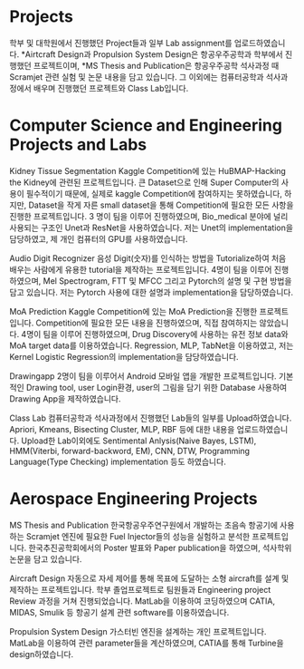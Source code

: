 # Projects

학부 및 대학원에서 진행했던 Project들과 일부 Lab assignment를 업로드하였습니다.
*Airtcraft Design과 Propulsion System Design은 항공우주공학과 학부에서 진행했던 프로젝트이며,
*MS Thesis and Publication은 항공우주공학 석사과정 때 Scramjet 관련 실험 및 논문 내용을 담고 있습니다.
그 이외에는 컴퓨터공학과 석사과정에서 배우며 진행했던 프로젝트와 Class Lab입니다.

# Computer Science and Engineering Projects and Labs

Kidney Tissue Segmentation
Kaggle Competition에 있는 HuBMAP-Hacking the Kidney에 관련된 프로젝트입니다.
큰 Dataset으로 인해 Super Computer의 사용이 필수적이기 때문에, 실제로 kaggle Competition에 참여하지는 못하였습니다,
하지만, Dataset을 작게 자른 small dataset을 통해 Competition에 필요한 모든 사항을 진행한 프로젝트입니다.
3 명이 팀을 이루어 진행하였으며, Bio_medical 분야에 널리 사용되는 구조인 Unet과 ResNet을 사용하였습니다.
저는 Unet의 implementation을 담당하였고, 제 개인 컴퓨터의 GPU를 사용하였습니다. 

Audio Digit Recognizer
음성 Digit(숫자)를 인식하는 방법을 Tutorialize하여 처음 배우는 사람에게 유용한 tutorial을 제작하는 프로젝트입니다. 
4명이 팀을 이루어 진행하였으며, Mel Spectrogram, FTT 및 MFCC 그리고 Pytorch의 설명 및 구현 방법을 담고 있습니다.
저는 Pytorch 사용에 대한 설명과 implementation을 담당하였습니다.

MoA Prediction
Kaggle Competition에 있는 MoA Prediction을 진행한 프로젝트입니다.
Competition에 필요한 모든 내용을 진행하였으며, 직접 참여하지는 않았습니다.
4명이 팀을 이루어 진행하였으며, Drug Discovery에 사용하는 유전 정보 data와 MoA target data를 이용하였습니다.
Regression, MLP, TabNet을 이용하였고, 저는 Kernel Logistic Regression의 implementation을 담당하였습니다.

Drawingapp
2명이 팀을 이루어서 Android 모바일 앱을 개발한 프로젝트입니다.
기본적인 Drawing tool, user Login환경, user의 그림을 담기 위한 Database 사용하여 Drawing App을 제작하였습니다.

Class Lab
컴퓨터공학과 석사과정에서 진행했던 Lab들의 일부를 Upload하였습니다. 
Apriori, Kmeans, Bisecting Cluster, MLP, RBF 등에 대한 내용을 업로드하였습니다.
Upload한 Lab이외에도 Sentimental Anlysis(Naive Bayes, LSTM), HMM(Viterbi, forward-backword, EM), CNN, DTW, Programming Language(Type Checking) implementation 등도 하였습니다. 

# Aerospace Engineering Projects

MS Thesis and Publication
한국항공우주연구원에서 개발하는 초음속 항공기에 사용하는 Scramjet 엔진에 필요한 Fuel Injector들의 성능을 실험하고 분석한 프로젝트입니다.
한국추진공학회에서의 Poster 발표와 Paper publication을 하였으며, 석사학위 논문을 담고 있습니다.  

Aircraft Design
자동으로 자세 제어를 통해 목표에 도달하는 소형 aircraft를 설계 및 제작하는 프로젝트입니다. 
학부 졸업프로젝트로 팀원들과 Engineering project Review 과정을 거쳐 진행되었습니다.
MatLab을 이용하여 코딩하였으며 CATIA, MIDAS, Smulik 등 항공기 설계 관련 software를 이용하였습니다.

Propulsion System Design
가스터빈 엔진을 설계하는 개인 프로젝트입니다.
MatLab을 이용하여 관련 parameter들을 계산하였으며, CATIA를 통해 Turbine을 design하였습니다.

 